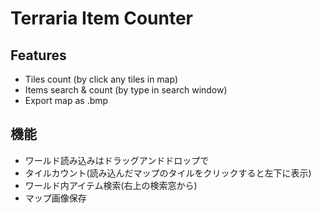# Terraria Item Counter

## Features
* Tiles count (by click any tiles in map)
* Items search & count (by type in search window)
* Export map as .bmp

## 機能
* ワールド読み込みはドラッグアンドドロップで
* タイルカウント(読み込んだマップのタイルをクリックすると左下に表示)
* ワールド内アイテム検索(右上の検索窓から)
* マップ画像保存
